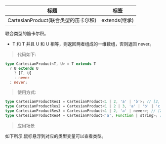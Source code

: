 | 标题                                 | 标签          |
| ------------------------------------ | ------------- |
| CartesianProduct(联合类型的笛卡尔积) | extends(继承) |

联合类型的笛卡尔积。

- T 和 T 并且 U 和 U 相等，则返回两者组成的一维数组，否则返回 never。

> 代码如下:

```ts
type CartesianProduct<T, U> = T extends T
  ? U extends U
    ? [T, U]
    : never
  : never;
```

> 使用方式:

```ts
type CartesianProductRes1 = CartesianProduct<1 | 2, 'a' | 'b'>; // [2, 'a'] | [1, 'a'] | [2, 'b'] | [1, 'b']
type CartesianProductRes2 = CartesianProduct<1 | 2 | 3, 'a' | 'b' | 'c'>; // [2, 'a'] | [1, 'a'] | [3, 'a'] | [2, 'b'] | [1, 'b'] | [3, 'b'] | [2, 'c'] | [1, 'c'] | [3, 'c']
type CartesianProductRes3 = CartesianProduct<1 | 2, 'a' | never>; // [2, 'a'] | [1, 'a']
type CartesianProductRes4 = CartesianProduct<'a', Function | string>; // ['a', Function] | ['a', string]
```

> 应用场景

如下所示,鼠标悬浮到对应的类型变量可以查看类型。

<div class="code-editor" data-url="codes/typescript/demo/CartesianProduct.ts" data-language="typescript"></div>
